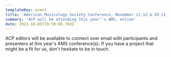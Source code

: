 ```yaml
---
templateKey: event
title: 'American Musicology Society Conference, November 11-12 & 20-21'
summary: 'ACP will be attending this year''s AMS, online'
date: 2021-10-05T19:59:06.703Z
---
```

ACP editors will be available to connect over email with participants and presenters at this year's AMS conference(s). If you have a project that might be a fit for us, don't hesitate to be in touch.